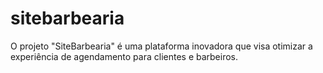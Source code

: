 # sitebarbearia
O projeto "SiteBarbearia" é uma plataforma inovadora que visa otimizar a experiência de agendamento para clientes e barbeiros. 
